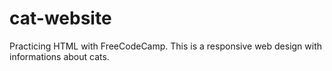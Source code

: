 # cat-website
Practicing HTML with FreeCodeCamp. This is a responsive web design with informations about cats. 
